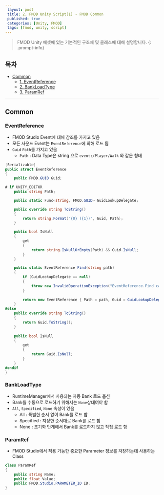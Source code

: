```yaml
---
 layout: post
 title: 2. FMOD Unity Script(1) - FMOD Common
 published: true
 categories: [Unity, FMOD]
 tags: [fmod, unity, script]
---
```


> FMOD Unity 에셋에 있는 기본적인 구조체 및 클래스에 대해 설명합니다.
{: .prompt-info}

## 목차
- [Common](#common)
  - [1. EventReference](#eventreference)
  - [2. BankLoadType](#bankloadtype)
  - [3. ParamRef](#paramref)

<hr>

## Common
### EventReference
- FMOD Studio Event에 대해 참조를 가지고 있음
- 모든 사운드 Event는 `EventReference`에 의해 로드 됨
- `Guid` `Path`를 가지고 있음
  - `Path` : Data Type은 string 으로 `event:/Player/Walk` 와 같은 형태

```csharp
[Serializable]
public struct EventReference
{
    public FMOD.GUID Guid;

# if UNITY_EDITOR
    public string Path;

    public static Func<string, FMOD.GUID> GuidLookupDelegate;

    public override string ToString()
    {
        return string.Format("{0} ({1})", Guid, Path);
    }

    public bool IsNull
    {
        get
        {
            return string.IsNullOrEmpty(Path) && Guid.IsNull;
        }
    }

    public static EventReference Find(string path)
    {
        if (GuidLookupDelegate == null)
        {
            throw new InvalidOperationException("EventReference.Find called before EventManager was initialized");
        }
    
        return new EventReference { Path = path, Guid = GuidLookupDelegate(path) };
    }
#else
    public override string ToString()
    {
        return Guid.ToString();
    }
    
    public bool IsNull
    {
        get
        {
            return Guid.IsNull;
        }
    }
#endif
}
```

### BankLoadType
- RuntimeManager에서 사용되는 자동 Bank 로드 옵션
- Bank를 수동으로 로드하기 위해서는 `None`상태여야 함
- `All`, `Specified`, `None` 속성이 있음
  - All : 특별한 순서 없이 Bank를 로드 함
  - Specified : 지정한 순서대로 Bank를 로드 함
  - None : 초기화 단계에서 Bank를 로드하지 않고 직접 로드 함

### ParamRef
- FMOD Studio에서 적용 가능한 중요한 Parameter 정보를 저장하는데 사용하는 Class
```csharp
class ParamRef
{
    public string Name;
    public float Value;
    public FMOD.Studio.PARAMETER_ID ID;
}
```